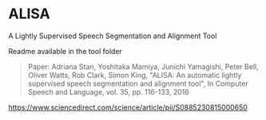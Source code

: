 # ALISA
A Lightly Supervised Speech Segmentation and Alignment Tool

Readme available in the tool folder

> Paper: Adriana Stan, Yoshitaka Mamiya, Junichi Yamagishi, Peter Bell, Oliver Watts, Rob Clark, Simon King, "ALISA: An automatic lightly supervised speech segmentation and alignment tool", In Computer Speech and Language, vol. 35, pp. 116-133, 2016

https://www.sciencedirect.com/science/article/pii/S0885230815000650
